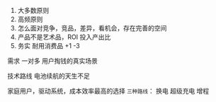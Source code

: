 1. 大多数原则
2. 高频原则
3. 怎么面对竞争，竞品，差异，看机会，存在完善的空间
4. 产品不是艺术品，ROI 投入产出比
5. 务实 耐用消费品 +1 -3


需求
一对多
用户掏钱的真实场景

技术路线
电池续航的天生不足


家庭用户，驱动系统，成本效率最高的选择
`三种路线`：
    换电
    超级充电
    增程